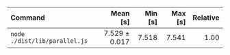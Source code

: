 | Command | Mean [s] | Min [s] | Max [s] | Relative |
|:---|---:|---:|---:|---:|
| `node ./dist/lib/parallel.js` | 7.529 ± 0.017 | 7.518 | 7.541 | 1.00 |
